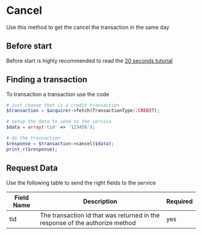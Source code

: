 # Cancel

Use this method to get the cancel the transaction in the same day

## Before start

Before start is highly recommended to read the [20 seconds tutorial](https://github.com/hgflima/rede-acquiring)

## Finding a transaction

To transaction a transaction use the code

```php
# just choose that is a credit transaction
$transaction = $acquirer->fetch(TransactionType::CREDIT);

# setup the data to send to the service
$data = array('tid' => '123456');

# do the transaction
$response = $transaction->cancel($data);
print_r($response);
```

## Request Data

Use the following table to send the right fields to the service

Field Name | Description | Required
---------- | ----------- | --------
tid | The transaction id that was returned in the response of the authorize method | yes


